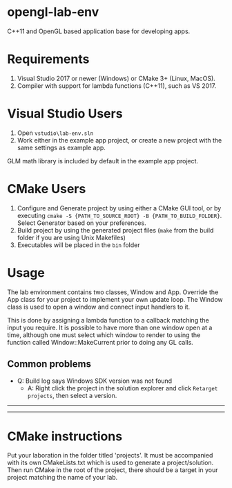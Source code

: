 # opengl-lab-env
C++11 and OpenGL based application base for developing apps.

# Requirements
1. Visual Studio 2017 or newer (Windows) or CMake 3+ (Linux, MacOS).
2. Compiler with support for lambda functions (C++11), such as VS 2017.
  
# Visual Studio Users
1. Open `vstudio\lab-env.sln`
2. Work either in the example app project, or create a new project with the same settings as example app.

GLM math library is included by default in the example app project.

# CMake Users
1. Configure and Generate project by using either a CMake GUI tool, or by executing `cmake -S {PATH_TO_SOURCE_ROOT} -B {PATH_TO_BUILD_FOLDER}`. Select Generator based on your preferences.
2. Build project by using the generated project files (`make` from the build folder if you are using Unix Makefiles)
3. Executables will be placed in the `bin` folder

# Usage
The lab environment contains two classes, Window and App. Override the App class for your project to implement your own update loop. The Window class is used to open a window and connect input handlers to it. 

This is done by assigning a lambda function to a callback matching the input you require. It is possible to have more than one window open at a time, although one must select which window to render to using the function called Window::MakeCurrent prior to doing any GL calls.

## Common problems
* Q: Build log says Windows SDK version was not found
    - A: Right click the project in the solution explorer and click `Retarget projects`, then select a version.

---
---

# CMake instructions
Put your laboration in the folder titled 'projects'. It must be accompanied with its own CMakeLists.txt which is used to generate a project/solution. Then run CMake in the root of the project, there should be a target in your project matching the name of your lab.